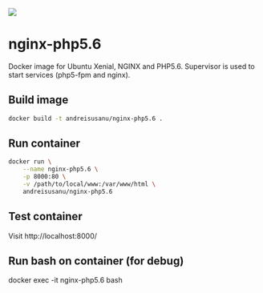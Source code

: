 [![](https://badge.imagelayers.io/andreisusanu/nginx-php5.6:latest.svg)](https://imagelayers.io/?images=andreisusanu/nginx-php5.6:latest)


nginx-php5.6
============

Docker image for Ubuntu Xenial, NGINX and PHP5.6.
Supervisor is used to start services (php5-fpm and nginx).


Build image
-----------

```bash
docker build -t andreisusanu/nginx-php5.6 .
```


Run container
-------------
```bash
docker run \
    --name nginx-php5.6 \
    -p 8000:80 \
    -v /path/to/local/www:/var/www/html \
    andreisusanu/nginx-php5.6
```

Test container
--------------
Visit http://localhost:8000/


Run bash on container (for debug)
---------------------------------
docker exec -it nginx-php5.6 bash